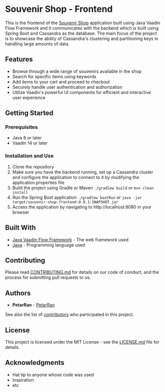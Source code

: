 # Souvenir Shop - Frontend

This is the frontend of the [Souvenir Shop](https://github.com/PetarRan/cassandra-project) application built using Java Vaadin Flow Framework and it communicates with the backend which is built using Spring Boot and Cassandra as the database. The main focus of the project is to showcase the ability of Cassandra's clustering and partitioning keys in handling large amounts of data.


## Features
- Browse through a wide range of souvenirs available in the shop
- Search for specific items using keywords
- Add items to your cart and proceed to checkout
- Securely handle user authentication and authorization
- Utilize Vaadin's powerful UI components for efficient and interactive user experience

## Getting Started

### Prerequisites
- Java 8 or later
- Vaadin 14 or later

### Installation and Use

1. Clone the repository
2. Make sure you have the backend running, set up a Cassandra cluster and configure the application to connect to it by modifying the application.properties file
3. Build the project using Gradle or Maven `./gradlew build` or `mvn clean install`
4. Run the Spring Boot application `./gradlew bootRun` or `java -jar target/souvenir-shop-frontend-0.0.1-SNAPSHOT.jar`
5. Access the application by navigating to http://localhost:8080 in your browser

## Built With
- [Java Vaadin Flow Framework](https://vaadin.com/docs/v14/flow/) - The web framework used
- [Java](https://www.java.com/) - Programming language used

## Contributing

Please read [CONTRIBUTING.md](https://github.com/PetarRan/cassandra-frontend/blob/master/CONTRIBUTING.md) for details on our code of conduct, and the process for submitting pull requests to us.

## Authors

- **PetarRan** - [PetarRan](https://github.com/PetarRan)

See also the list of [contributors](https://github.com/PetarRan/cassandra-frontend/contributors) who participated in this project.

## License

This project is licensed under the MIT License - see the [LICENSE.md](https://github.com/PetarRan/cassandra-frontend/blob/main/LICENSE.md) file for details.

## Acknowledgments

- Hat tip to anyone whose code was used
- Inspiration
- etc
